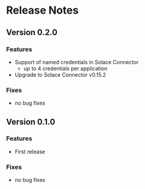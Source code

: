 # Release Notes

## Version 0.2.0

### Features

* Support of named credentials in Solace Connector
  * up to 4 credentials per application 
* Upgrade to Solace Connector v0.15.2 

### Fixes

* no bug fixes

## Version 0.1.0

### Features

* First release

### Fixes

* no bug fixes